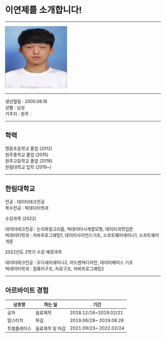 # 이연제를 소개합니다!
---
<img src=이연제.jpg height=200 width=200>

---
생년월일 : 2000.08.18   
성별 : 남성   
거주지 : 원주

---
## 학력
명륜초등학교 졸업 (2012)   
원주중학교 졸업 (2015)   
원주고등학교 졸업 (2018)     
한림대학교 입학 (2019~)

---
## 한림대학교
전공 : 데이터테크전공   
복수전공 : 빅데이터학과


수강과목 (2022)

데이터테크전공 : 논리와알고리즘, 빅데이터시계열모형, 데이터과학입문   
빅데이터학과 : 자바프로그래밍1, 데이터사이언스기초, 소프트웨어세미나1, 소프트웨어개론

2022년도 2학기 수강 예정과목   

데이터테크전공 : 오디세이세미나2, 어드벤쳐디자인, 데이터베이스 기초   
빅데이터학과 : 컴퓨터구조, 자료구조, 자바프로그래밍2

---
## 아르바이트 경험
|상호명|하는 일|기간|
|---|---|---|
|공차|음료제작|2018.12/16~2019.02/21|
|맘스터치|튀김|2019.06/28~ 2019.08.26|
|투썸플레이스|음료제작 및 마감|2021.09/23~ 2022.02/24|







